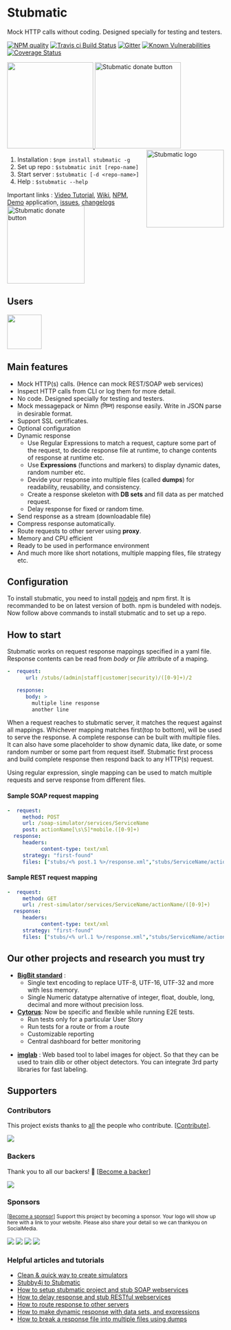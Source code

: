 # Stubmatic
Mock HTTP calls without coding. Designed specially for testing and testers.

[![NPM quality][quality-image]][quality-url]
[![Travis ci Build Status](https://travis-ci.org/NaturalIntelligence/Stubmatic.svg?branch=master)](https://travis-ci.org/NaturalIntelligence/Stubmatic) 
[![Gitter](https://img.shields.io/gitter/room/Stubmatic/Stubmatic.svg)](https://gitter.im/Stubmatic/Lobby#) 
[![Known Vulnerabilities](https://snyk.io/test/github/naturalintelligence/stubmatic/badge.svg)](https://snyk.io/test/github/naturalintelligence/stubmatic) 
[![Coverage Status](https://coveralls.io/repos/github/NaturalIntelligence/Stubmatic/badge.svg?branch=dev)](https://coveralls.io/github/NaturalIntelligence/Stubmatic?branch=dev)


<a href="https://opencollective.com/stubmatic/donate" target="_blank">
  <img src="https://opencollective.com/stubmatic/donate/button@2x.png?color=blue" width=200 />
</a>
<a href="https://paypal.me/naturalintelligence"> <img src="static/img/support_paypal.svg" alt="Stubmatic donate button" width="200"/></a>



[quality-image]: http://npm.packagequality.com/shield/stubmatic.svg?style=flat-square
[quality-url]: http://packagequality.com/#?package=stubmatic


<img align="right" src="https://naturalintelligence.github.io/Stubmatic/img/stubmatic_logo.png?raw=true" width="180px" alt="Stubmatic logo"/> 

1. Installation : `$npm install stubmatic -g`
2. Set up repo  : `$stubmatic init [repo-name]`
3. Start server : `$stubmatic [-d <repo-name>]`
4. Help         : `$stubmatic --help`

Important links : [Video Tutorial](https://youtu.be/7mA4-MXxwgk), [Wiki](https://github.com/NaturalIntelligence/Stubmatic/wiki), [NPM](https://www.npmjs.com/package/stubmatic), [Demo](https://github.com/NaturalIntelligence/Stubmatic/tree/master/functional-tests) application, [issues](https://github.com/NaturalIntelligence/Stubmatic/issues), [changelogs](https://github.com/NaturalIntelligence/Stubmatic/wikiChangelog)
[<img width="180px" src="https://naturalintelligence.github.io/Stubmatic/img/showcase_btn.png" alt="Stubmatic donate button"/>](https://naturalintelligence.github.io/Stubmatic/#showcase)

## Users
<a href="https://o2.co.uk/" title="Telefonica O2 UK" > <img src="https://avatars0.githubusercontent.com/u/2110471" width="80px" ></a>

## Main features

* Mock HTTP(s) calls. (Hence can mock REST/SOAP web services)
* Inspect HTTP calls from CLI or log them for more detail.
* No code. Designed specially for testing and testers.
* Mock messagepack or Nimn (निम्न) response easily. Write in JSON parse in desirable format. 
* Support SSL certificates.
* Optional configuration
* Dynamic response
  * Use Regular Expressions to match a request, capture some part of the request, to decide response file at runtime, to change contents of response at runtime etc. 
  * Use **Expressions** (functions and markers) to display dynamic dates, random number etc.
  * Devide your response into multiple files (called **dumps**) for readability, reusability, and consistency.
  * Create a response skeleton with **DB sets** and fill data as per matched request.
  * Delay response for fixed or random time.
* Send response as a stream (downloadable file)
* Compress response automatically.
* Route requests to other server using **proxy**.
* Memory and CPU efficient
* Ready to be used in performance environment
* And much more like short notations, multiple mapping files, file strategy etc.

## Configuration
To install stubmatic, you need to install [nodejs](https://nodejs.org/en/download/) and npm first. It is recommanded to be on latest version of both. npm is bundeled with nodejs. Now follow above commands to install stubmatic and to set up a repo.

## How to start
Stubmatic works on request response mappings specified in a yaml file. Response contents can be read from *body* or *file* attribute of a maping. 

```yaml
-  request:
      url: /stubs/(admin|staff|customer|security)/([0-9]+)/2

   response:
      body: >
        multiple line response
        another line
```
When a request reaches to stubmatic server, it matches the request against all mappings. Whichever mapping matches first(top to bottom), will be used to serve the response. A complete response can be built with multiple files. It can also have some placeholder to show dynamic data, like date, or some random number or some part from request itself. Stubmatic first process and build complete response then respond back to any HTTP(s) request.

Using regular expression, single mapping can be used to match multiple requests and serve response from different files.

#### Sample SOAP request mapping
```yaml
-  request:
     method: POST
     url: /soap-simulator/services/ServiceName
     post: actionName[\s\S]*mobile.([0-9]+)
  response:
     headers:
           content-type: text/xml
     strategy: "first-found"
     files: ["stubs/<% post.1 %>/response.xml","stubs/ServiceName/actionName/default.xml"]
```
#### Sample REST request mapping
```yaml
-  request:
     method: GET
     url: /rest-simulator/services/ServiceName/actionName/([0-9]+)
  response:
     headers:
           content-type: text/xml
     strategy: "first-found"
     files: ["stubs/<% url.1 %>/response.xml","stubs/ServiceName/actionName/default.xml"]
```


## Our other projects and research you must try

* **[BigBit standard](https://github.com/amitguptagwl/bigbit)** : 
  * Single text encoding to replace UTF-8, UTF-16, UTF-32 and more with less memory.
  * Single Numeric datatype alternative of integer, float, double, long, decimal and more without precision loss.
* **[Cytorus](https://github.com/NaturalIntelligence/cytorus)**: Now be specific and flexible while running E2E tests.
  * Run tests only for a particular User Story
  * Run tests for a route or from a route
  * Customizable reporting
  * Central dashboard for better monitoring
- **[imglab](https://github.com/NaturalIntelligence/imglab)** : Web based tool to label images for object. So that they can be used to train dlib or other object detectors. You can integrate 3rd party libraries for fast labeling.

## Supporters
### Contributors

This project exists thanks to [all](graphs/contributors) the people who contribute. [[Contribute](docs/CONTRIBUTING.md)].

<a href="graphs/contributors"><img src="https://opencollective.com/stubmatic/contributors.svg?width=890&button=false" /></a>

### Backers

Thank you to all our backers! 🙏 [[Become a backer](https://opencollective.com/stubmatic#backer)]

<a href="https://opencollective.com/stubmatic#backers" target="_blank"><img src="https://opencollective.com/stubmatic/backers.svg?width=890"></a>

### Sponsors

<small>[[Become a sponsor](https://opencollective.com/stubmatic#sponsor)] Support this project by becoming a sponsor. Your logo will show up here with a link to your website. Please also share your detail so we can thankyou on SocialMedia.</small>

<a href="https://opencollective.com/stubmatic/sponsor/0/website" target="_blank"><img src="https://opencollective.com/stubmatic/sponsor/0/avatar.svg"></a>
<a href="https://opencollective.com/stubmatic/sponsor/1/website" target="_blank"><img src="https://opencollective.com/stubmatic/sponsor/1/avatar.svg"></a>
<a href="https://opencollective.com/stubmatic/sponsor/2/website" target="_blank"><img src="https://opencollective.com/stubmatic/sponsor/2/avatar.svg"></a>
<a href="https://opencollective.com/stubmatic/sponsor/3/website" target="_blank"><img src="https://opencollective.com/stubmatic/sponsor/3/avatar.svg"></a>

### Helpful articles and tutorials

- [Clean & quick way to create simulators](https://dzone.com/articles/stubby-db-clean-amp-quick-way-to-create-simulators)
- [Stubby4j to Stubmatic](https://medium.com/@amitgupta.gwl/stubby4j-to-stubmatic-a1c8b54d4758)
- [How to setup stubmatic project and stub SOAP webservices](https://naturalintelligence.github.io/Stubmatic/#exampleModal1)
- [How to delay response and stub RESTful webservices](https://naturalintelligence.github.io/Stubmatic/#exampleModal2)
- [How to route response to other servers](https://naturalintelligence.github.io/Stubmatic/#proxymodal)
- [How to make dynamic response with data sets, and expressions](https://naturalintelligence.github.io/Stubmatic/#exampleModal5)
- [How to break a response file into multiple files using dumps](https://naturalintelligence.github.io/Stubmatic/#exampleModal6)


